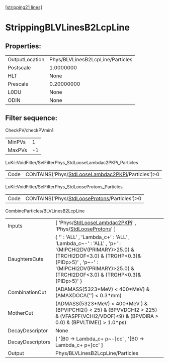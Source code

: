 [[stripping21 lines]](./stripping21-index)

# StrippingBLVLinesB2LcpLine

## Properties:

|                |                                  |
|----------------|----------------------------------|
| OutputLocation | Phys/BLVLinesB2LcpLine/Particles |
| Postscale      | 1.0000000                        |
| HLT            | None                             |
| Prescale       | 0.20000000                       |
| L0DU           | None                             |
| ODIN           | None                             |

## Filter sequence:

CheckPV/checkPVmin1

|        |     |
|--------|-----|
| MinPVs | 1   |
| MaxPVs | -1  |

LoKi::VoidFilter/SelFilterPhys_StdLooseLambdac2PKPi_Particles

|      |                                                                                                          |
|------|----------------------------------------------------------------------------------------------------------|
| Code | CONTAINS('Phys/[StdLooseLambdac2PKPi](./stripping21-commonparticles-stdlooselambdac2pkpi)/Particles')\>0 |

LoKi::VoidFilter/SelFilterPhys_StdLooseProtons_Particles

|      |                                                                                                |
|------|------------------------------------------------------------------------------------------------|
| Code | CONTAINS('Phys/[StdLooseProtons](./stripping21-commonparticles-stdlooseprotons)/Particles')\>0 |

CombineParticles/BLVLinesB2LcpLine

|                  |                                                                                                                                                                                                                                    |
|------------------|------------------------------------------------------------------------------------------------------------------------------------------------------------------------------------------------------------------------------------|
| Inputs           | [ 'Phys/[StdLooseLambdac2PKPi](./stripping21-commonparticles-stdlooselambdac2pkpi)' , 'Phys/[StdLooseProtons](./stripping21-commonparticles-stdlooseprotons)' ]                                                                  |
| DaughtersCuts    | { '' : 'ALL' , 'Lambda_c+' : 'ALL' , 'Lambda_c~-' : 'ALL' , 'p+' : '(MIPCHI2DV(PRIMARY)\>25.0) & (TRCHI2DOF\<3.0) & (TRGHP\<0.3)& (PIDp\>5)' , 'p~-' : '(MIPCHI2DV(PRIMARY)\>25.0) & (TRCHI2DOF\<3.0) & (TRGHP\<0.3)& (PIDp\>5)' } |
| CombinationCut   | (ADAMASS(5323\*MeV) \< 400\*MeV) & (AMAXDOCA('') \< 0.3\*mm)                                                                                                                                                                       |
| MotherCut        | (ADMASS(5323\*MeV) \< 400\*MeV ) & (BPVIPCHI2() \< 25) & (BPVVDCHI2 \> 225) & (VFASPF(VCHI2/VDOF)\<9) & (BPVDIRA \> 0.0) & (BPVLTIME() \> 1.0\*ps)                                                                                 |
| DecayDescriptor  | None                                                                                                                                                                                                                               |
| DecayDescriptors | [ '[B0 -\> Lambda_c+ p~-]cc' , '[B0 -\> Lambda_c+ p+]cc' ]                                                                                                                                                                   |
| Output           | Phys/BLVLinesB2LcpLine/Particles                                                                                                                                                                                                   |
